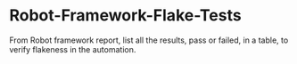 # Robot-Framework-Flake-Tests
From Robot framework report, list all the results, pass or failed,  in a table, to verify flakeness in the automation.
